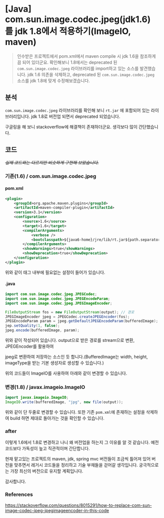 # [Java] com.sun.image.codec.jpeg(jdk1.6) 를 jdk 1.8에서 적용하기(ImageIO, maven)

> 인수받은 프로젝트에서 pom.xml에서 maven compile 시 jdk 1.6을 참조하게끔 되어 있더군요. 확인해보니 1.8에서는 deprecated 된 `com.sun.image.codec.jpeg` 라이브러리를 import하고 있는 소스를 발견했습니다. jdk 1.6 의존을 삭제하고, deprecated 된 `com.sun.image.codec.jpeg` 소스를 jdk 1.8에 맞게 수정해보겠습니다.

## 분석

`com.sun.image.codec.jpeg` 라이브러리를 확인해 보니 `rt.jar` 에 포함되어 있는 라이브러리입니다. jdk 1.8로 버전업 되면서 deprecated 되었습니다.

구글링을 해 보니 stackoverflow에 해결책이 존재하더군요. 생각보다 많이 간단했습니다.



## 코드

~~*실제 코드와는 다르지만 비슷하게 구현해 보았습니다.*~~

### 기존(1.6) / com.sun.image.codec.jpeg

#### pom.xml

```xml
<plugin>
    <groupId>org.apache.maven.plugins</groupId>
    <artifactId>maven-compiler-plugin</artifactId>
    <version>3.1</version>
    <configuration>
        <source>1.6</source>
        <target>1.6</target>
        <compilerArguments>
            <verbose />
            <bootclasspath>${java6-home}/jre/lib/rt.jar${path.separator}${java6-home}/jre/lib/jce.jar</bootclasspath>
        </compilerArguments>
        <showWarnings>true</showWarnings>
        <showDeprecation>true</showDeprecation>
    </configuration>
</plugin>
```

위와 같이 <build> 태그 내부에 필요없는 설정이 들어가 있습니다. 

#### .java

```java
import com.sun.image.codec.jpeg.JPEGCodec;
import com.sun.image.codec.jpeg.JPEGEncodeParam;
import com.sun.image.codec.jpeg.JPEGImageEncoder;

FileOutputStream fos = new FileOutputStream(output); // 경로
JPEGImageEncoder jpeg = JPEGCodec.createJPEGEncoder(fos);
JPEGEncodeParam param = jpeg.getDefaultJPEGEncodeParam(bufferedImage);
jep.setQuality(1, false);
jpeg.encode(bufferedImage, param);
```

위와 같이 작성되어 있습니다. output으로 받은 경로를 stream으로 변환, JPEGEncoder를 활용하여 

jpeg로 변환하여 저장하는 소스인 듯 합니다.(BufferedImage는 width, height, imageType을 받는 기본 생성자로 생성할 수 있습니다.)

위의 코드들이 ImageIO를 사용하여 아래와 같이 변경할 수 있습니다.



### 변경(1.8) / javax.imageio.ImageIO

```java
import javax.imageio.ImageIO;
ImageIO.write(bufferedImage, "jpg", new file(output));
```

위와 같이 단 두줄로 변경할 수 있습니다. 또한 기존 `pom.xml`에 존재하는 설정을 삭제하여 build 하면 제대로 돌아가는 것을 확인할 수 있습니다.



### after

이렇게 1.6에서 1.8로 변경하고 나니 왜 버전업을 하는지 그 이유를 알 것 같습니다. 예전 코드보다 가독성이 높고 직관적이며 간단합니다. 

현재 맡고있는 프로젝트의 maven, jdk, spring mvc 버전들이 조금씩 틀어져 있어 버전을 맞추면서 레거시 코드들을 정리하고 기술 부채들을 걷어갈 생각입니다. 궁극적으로는 가장 최신의 버전으로 유지할 계획입니다.

감사합니다.

### References

https://stackoverflow.com/questions/8015291/how-to-replace-com-sun-image-codec-jpeg-jpegimageencoder-in-this-code